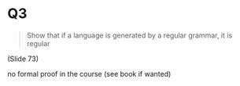 # Q3

> Show that if a language is generated by a regular grammar, it is regular

(Slide 73)

no formal proof in the course (see book if wanted)